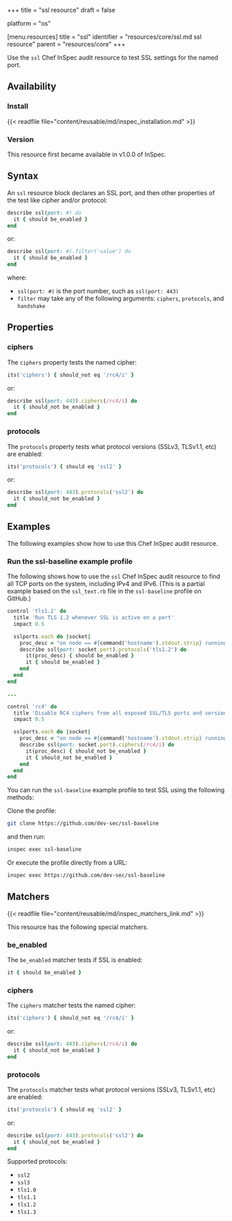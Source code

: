 +++
title = "ssl resource"
draft = false

platform = "os"

[menu.resources]
    title = "ssl"
    identifier = "resources/core/ssl.md ssl resource"
    parent = "resources/core"
+++

Use the `ssl` Chef InSpec audit resource to test SSL settings for the named port.

## Availability

### Install

{{< readfile file="content/reusable/md/inspec_installation.md" >}}

### Version

This resource first became available in v1.0.0 of InSpec.

## Syntax

An `ssl` resource block declares an SSL port, and then other properties of the test like cipher and/or protocol:

```ruby
describe ssl(port: #) do
  it { should be_enabled }
end
```

or:

```ruby
describe ssl(port: #).filter('value') do
  it { should be_enabled }
end
```

where:

- `ssl(port: #)` is the port number, such as `ssl(port: 443)`
- `filter` may take any of the following arguments: `ciphers`, `protocols`, and `handshake`

## Properties

### ciphers

The `ciphers` property tests the named cipher:

```ruby
its('ciphers') { should_not eq '/rc4/i' }
```

or:

```ruby
describe ssl(port: 443).ciphers(/rc4/i) do
  it { should_not be_enabled }
end
```

### protocols

The `protocols` property tests what protocol versions (SSLv3, TLSv1.1, etc) are enabled:

```ruby
its('protocols') { should eq 'ssl2' }
```

or:

```ruby
describe ssl(port: 443).protocols('ssl2') do
  it { should_not be_enabled }
end
```

## Examples

The following examples show how to use this Chef InSpec audit resource.

### Run the ssl-baseline example profile

The following shows how to use the `ssl` Chef InSpec audit resource to find all TCP ports on the system, including IPv4 and IPv6. (This is a partial example based on the `ssl_text.rb` file in the `ssl-baseline` profile on GitHub.)

```ruby
control 'tls1.2' do
  title 'Run TLS 1.2 whenever SSL is active on a port'
  impact 0.5

  sslports.each do |socket|
    proc_desc = "on node == #{command('hostname').stdout.strip} running #{socket.process.inspect} (#{socket.pid})"
    describe ssl(port: socket.port).protocols('tls1.2') do
      it(proc_desc) { should be_enabled }
      it { should be_enabled }
    end
  end
end

...

control 'rc4' do
  title 'Disable RC4 ciphers from all exposed SSL/TLS ports and versions.'
  impact 0.5

  sslports.each do |socket|
    proc_desc = "on node == #{command('hostname').stdout.strip} running #{socket.process.inspect} (#{socket.pid})"
    describe ssl(port: socket.port).ciphers(/rc4/i) do
      it(proc_desc) { should_not be_enabled }
      it { should_not be_enabled }
    end
  end
end
```

You can run the `ssl-baseline` example profile to test SSL using the following methods:

Clone the profile:

```sh
git clone https://github.com/dev-sec/ssl-baseline
```

and then run:

```sh
inspec exec ssl-baseline
```

Or execute the profile directly from a URL:

```sh
inspec exec https://github.com/dev-sec/ssl-baseline
```

## Matchers

{{< readfile file="content/reusable/md/inspec_matchers_link.md" >}}

This resource has the following special matchers.

### be_enabled

The `be_enabled` matcher tests if SSL is enabled:

```ruby
it { should be_enabled }
```

### ciphers

The `ciphers` matcher tests the named cipher:

```ruby
its('ciphers') { should_not eq '/rc4/i' }
```

or:

```ruby
describe ssl(port: 443).ciphers(/rc4/i) do
  it { should_not be_enabled }
end
```

### protocols

The `protocols` matcher tests what protocol versions (SSLv3, TLSv1.1, etc) are enabled:

```ruby
its('protocols') { should eq 'ssl2' }
```

or:

```ruby
describe ssl(port: 443).protocols('ssl2') do
  it { should_not be_enabled }
end
```

Supported protocols:

- `ssl2`
- `ssl3`
- `tls1.0`
- `tls1.1`
- `tls1.2`
- `tls1.3`
